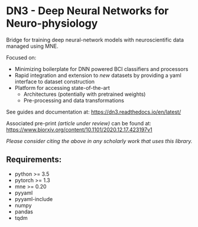 # DN3 - Deep Neural Networks for Neuro-physiology
Bridge for training deep neural-network models with neuroscientific data managed using MNE.

Focused on:
 * Minimizing boilerplate for DNN powered BCI classifiers and processors 
 * Rapid integration and extension to _new_ datasets by providing a yaml interface to dataset construction
 * Platform for accessing state-of-the-art
   * Architectures (potentially with pretrained weights) 
   * Pre-processing and data transformations
   
See guides and documentation at:
https://dn3.readthedocs.io/en/latest/

Associated pre-print *(article under review)* can be found at:
 https://www.biorxiv.org/content/10.1101/2020.12.17.423197v1
 
*Please consider citing the above in any scholarly work that uses this library.*

## Requirements:
 * python >= 3.5
 * pytorch >= 1.3
 * mne >= 0.20
 * pyyaml
 * pyyaml-include
 * numpy
 * pandas
 * tqdm
 

